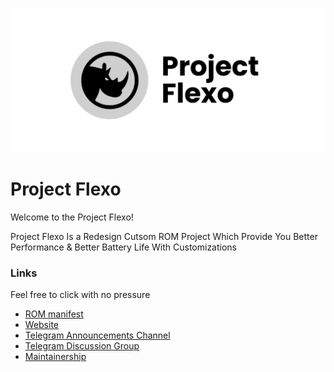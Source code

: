 ![Project Flexo](https://raw.githubusercontent.com/Project-Flexo/.github/main/profile/banner.png)

Project Flexo
=====================
Welcome to the Project Flexo!


Project Flexo Is a Redesign Cutsom ROM Project Which Provide You Better Performance & Better Battery Life With Customizations

### Links
Feel free to click with no pressure
- [ROM manifest](https://github.com/Project-Flexo/manifest)
- [Website]()
- [Telegram Announcements Channel](https://t.me/projectflexo)
- [Telegram Discussion Group](https://t.me/projectflexosupport)
- [Maintainership]([https://bit.ly/bananadroidmaintainer](https://github.com/Project-Flexo/maintainership/issues/new?assignees=Zabuka+Zuzu%2CYadavMohit19%2Canuragbhaumik&labels=&template=form.md&title=New+maintainer))
